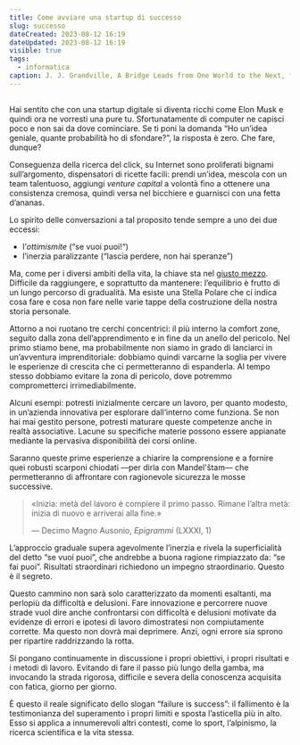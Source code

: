 ```yaml
---
title: Come avviare una startup di successo
slug: successo
dateCreated: 2023-08-12 16:19
dateUpdated: 2023-08-12 16:19
visible: true
tags:
  - informatica
caption: J. J. Grandville, A Bridge Leads from One World to the Next, from Another World, 1844
---
```


##

<span class="newthought">Hai sentito</span> che con una startup digitale si diventa ricchi come Elon Musk e quindi ora ne vorresti una pure tu. Sfortunatamente di computer ne capisci poco e non sai da dove cominciare. Se ti poni la domanda “Ho un’idea geniale, quante probabilità ho di sfondare?”, la risposta è zero. Che fare, dunque?

Conseguenza della ricerca del click, su Internet sono proliferati bignami sull’argomento, dispensatori di ricette facili: prendi un’idea, mescola con un team talentuoso, aggiungi _venture capital_ a volontà fino a ottenere una consistenza cremosa, quindi versa nel bicchiere e guarnisci con una fetta d’ananas.

Lo spirito delle conversazioni a tal proposito tende sempre a uno dei due eccessi:

- l’_ottimismite_ (“se vuoi puoi!“)
- l’inerzia paralizzante (“lascia perdere, non hai speranze”)

Ma, come per i diversi ambiti della vita, la chiave sta nel [giusto mezzo](/notes/giusto-mezzo). Difficile da raggiungere, e soprattutto da mantenere: l’equilibrio è frutto di un lungo percorso di gradualità. Ma esiste una Stella Polare che ci indica cosa fare e cosa non fare nelle varie tappe della costruzione della nostra storia personale.

Attorno a noi ruotano tre cerchi concentrici: il più interno la comfort zone, seguito dalla zona dell’apprendimento e in fine da un anello del pericolo. Nel primo stiamo bene, ma probabilmente non siamo in grado di lanciarci in un’avventura imprenditoriale: dobbiamo quindi varcarne la soglia per vivere le esperienze di crescita che ci permetteranno di espanderla. Al tempo stesso dobbiamo evitare la zona di pericolo, dove potremmo comprometterci irrimediabilmente.

Alcuni esempi: potresti inizialmente cercare un lavoro, per quanto modesto, in un’azienda innovativa per esplorare dall’interno come funziona. Se non hai mai gestito persone, potresti maturare queste competenze anche in realtà associative. Lacune su specifiche materie possono essere appianate mediante la pervasiva disponibilità dei corsi online.

Saranno queste prime esperienze a chiarire la comprensione e a fornire quei robusti scarponi chiodati —per dirla con Mandel'štam— che permetteranno di affrontare con ragionevole sicurezza le mosse successive.

<div class='epigraph'>

> «Inizia: metà del lavoro è compiere il primo passo. Rimane l’altra metà: inizia di nuovo e arriverai alla fine.» <footer> — Decimo Magno Ausonio, _Epigrammi_ (LXXXI, 1)</footer>

</div>

L’approccio graduale supera agevolmente l’inerzia e rivela la superficialità del detto “se vuoi puoi”, che andrebbe a buona ragione rimpiazzato da: “se fai puoi”. Risultati straordinari richiedono un impegno straordinario. Questo è il segreto.

Questo cammino non sarà solo caratterizzato da momenti esaltanti, ma perlopiù da difficoltà e delusioni. Fare innovazione e percorrere nuove strade vuol dire anche confrontarsi con difficoltà e delusioni motivate da evidenze di errori e ipotesi di lavoro dimostratesi non compiutamente corrette. Ma questo non dovrà mai deprimere. Anzi, ogni errore sia sprono per ripartire raddrizzando la rotta.

Si pongano continuamente in discussione i propri obiettivi, i propri risultati e i metodi di lavoro. Evitando di fare il passo più lungo della gamba, ma invocando la strada rigorosa, difficile e severa della conoscenza acquisita con fatica, giorno per giorno.

È questo il reale significato dello slogan “failure is success”: il fallimento è la testimonianza del superamento i propri limiti e sposta l’asticella più in alto. Esso si applica a innumerevoli altri contesti, come lo sport, l’alpinismo, la ricerca scientifica e la vita stessa.

